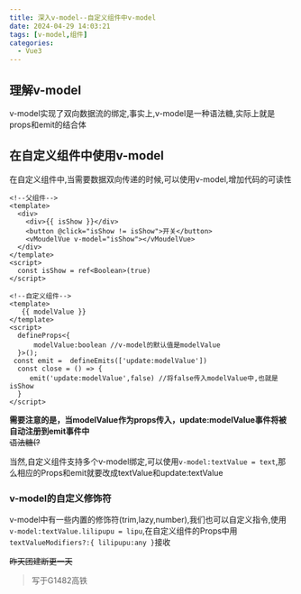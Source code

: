 ```yaml
---
title: 深入v-model--自定义组件中v-model
date: 2024-04-29 14:03:21
tags: [v-model,组件]
categories:
  - Vue3
---
```

## 理解v-model
v-model实现了双向数据流的绑定,事实上,v-model是一种语法糖,实际上就是props和emit的结合体  

<!--more-->

## 在自定义组件中使用v-model  
在自定义组件中,当需要数据双向传递的时候,可以使用v-model,增加代码的可读性  
```vue
<!--父组件-->
<template>
  <div>
    <div>{{ isShow }}</div>
    <button @click="isShow != isShow">开关</button>
    <vMoudelVue v-model="isShow"></vMoudelVue>
  </div>
</template>
<script>
  const isShow = ref<Boolean>(true)
</script>

<!--自定义组件-->
<template>
   {{ modelValue }}
</template> 
<script>
  defineProps<{
      modelValue:boolean //v-model的默认值是modelValue
  }>();
 const emit =  defineEmits(['update:modelValue'])
  const close = () => {
     emit('update:modelValue',false) //将false传入modelValue中,也就是isShow
  }
</script>
```

**需要注意的是，当modelValue作为props传入，update:modelValue事件将被自动注册到emit事件中**  
~~语法糖(?~~  

当然,自定义组件支持多个v-model绑定,可以使用`v-model:textValue = text`,那么相应的Props和emit就要改成textValue和update:textValue  

### v-model的自定义修饰符   

v-model中有一些内置的修饰符(trim,lazy,number),我们也可以自定义指令,使用`v-model:textValue.lilipupu = lipu`,在自定义组件的Props中用`textValueModifiers?:{ lilipupu:any }`接收  

~~昨天团建断更一天~~  

>写于G1482高铁